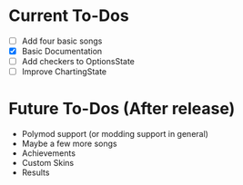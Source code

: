 # Current To-Dos
* [ ] Add four basic songs
* [X] Basic Documentation
* [ ] Add checkers to OptionsState
* [ ] Improve ChartingState

# Future To-Dos (After release)
* Polymod support (or modding support in general)
* Maybe a few more songs
* Achievements
* Custom Skins
* Results